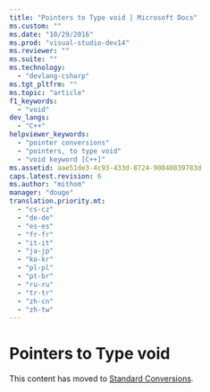 ```yaml
---
title: "Pointers to Type void | Microsoft Docs"
ms.custom: ""
ms.date: "10/29/2016"
ms.prod: "visual-studio-dev14"
ms.reviewer: ""
ms.suite: ""
ms.technology: 
  - "devlang-csharp"
ms.tgt_pltfrm: ""
ms.topic: "article"
f1_keywords: 
  - "void"
dev_langs: 
  - "C++"
helpviewer_keywords: 
  - "pointer conversions"
  - "pointers, to type void"
  - "void keyword [C++]"
ms.assetid: aae51de3-4c93-433d-8724-90840839783d
caps.latest.revision: 6
ms.author: "mithom"
manager: "douge"
translation.priority.mt: 
  - "cs-cz"
  - "de-de"
  - "es-es"
  - "fr-fr"
  - "it-it"
  - "ja-jp"
  - "ko-kr"
  - "pl-pl"
  - "pt-br"
  - "ru-ru"
  - "tr-tr"
  - "zh-cn"
  - "zh-tw"
---
```

# Pointers to Type void
This content has moved to [Standard Conversions](/visual-cpp/cpp/standard-conversions).